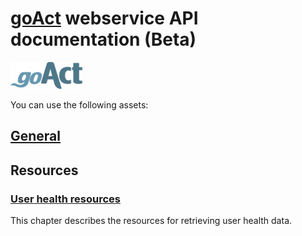 # [goAct](http://www.goact.co) webservice API documentation (Beta)
 

![goAct logo](goact-api/images/goact_logo.png)
  
You can use the following assets:

## [General](goact-api/1-General.md)
 
## Resources
 
### [User health resources](goact-api/4-UserHealthInformation.md)

This chapter describes the resources for retrieving user health data.
 